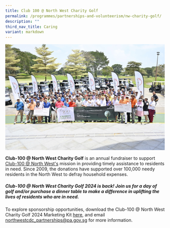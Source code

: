 ```yaml
---
title: Club 100 @ North West Charity Golf
permalink: /programmes/partnerships-and-volunteerism/nw-charity-golf/
description: ""
third_nav_title: Caring
variant: markdown
---
```

![](/images/img1471a.JPG)

**Club-100 @ North West Charity Golf** is an annual fundraiser to support [Club-100 @ North West's](https://northwest.cdc.gov.sg/programmes/connecting-the-community/club100-northwest/) mission in providing timely assistance to residents in need. Since 2009, the donations have supported over 100,000 needy residents in the North West to defray household expenses.

##### Club-100 @ North West Charity Golf 2024 is back! Join us for a day of golf and/or purchase a dinner table to make a difference in uplifting the lives of residents who are in need. 

To explore sponsorship opportunities, download the Club-100 @ North West Charity Golf 2024 Marketing Kit [here](/files/Club_100_Charity_Golf_2024__1_.pdf), and email northwestcdc_partnerships@pa.gov.sg for more information.